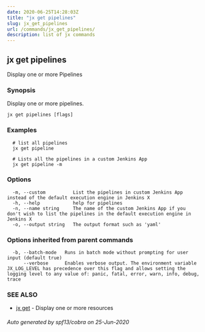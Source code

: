 ```yaml
---
date: 2020-06-25T14:28:03Z
title: "jx get pipelines"
slug: jx_get_pipelines
url: /commands/jx_get_pipelines/
description: list of jx commands
---
```

## jx get pipelines

Display one or more Pipelines

### Synopsis

Display one or more pipelines.

```
jx get pipelines [flags]
```

### Examples

```
  # list all pipelines
  jx get pipeline
  
  # Lists all the pipelines in a custom Jenkins App
  jx get pipeline -m
```

### Options

```
  -m, --custom          List the pipelines in custom Jenkins App instead of the default execution engine in Jenkins X
  -h, --help            help for pipelines
  -n, --name string     The name of the custom Jenkins App if you don't wish to list the pipelines in the default execution engine in Jenkins X
  -o, --output string   The output format such as 'yaml'
```

### Options inherited from parent commands

```
  -b, --batch-mode   Runs in batch mode without prompting for user input (default true)
      --verbose      Enables verbose output. The environment variable JX_LOG_LEVEL has precedence over this flag and allows setting the logging level to any value of: panic, fatal, error, warn, info, debug, trace
```

### SEE ALSO

* [jx get](/commands/jx_get/)	 - Display one or more resources

###### Auto generated by spf13/cobra on 25-Jun-2020
